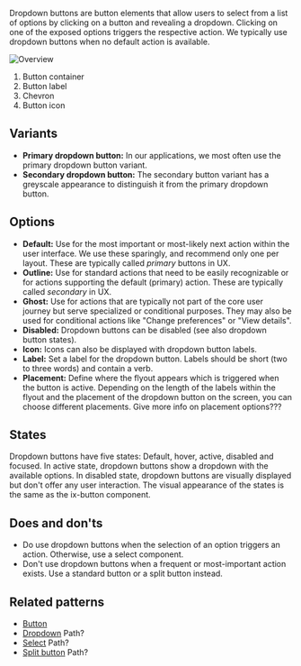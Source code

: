 Dropdown buttons are button elements that allow users to select from a list of options by clicking on a button and revealing a dropdown. Clicking on one of the exposed options triggers the respective action. We typically use dropdown buttons when no default action is available.

![Overview](https://www.figma.com/file/wEptRgAezDU1z80Cn3eZ0o/iX-Pattern-Illustrations?type=design&node-id=1292-6853&mode=design&t=iFGHiYzINQes2FVC-11)

1. Button container
2. Button label
3. Chevron
4. Button icon

## Variants

- **Primary dropdown button:** In our applications, we most often use the primary dropdown button variant.
- **Secondary dropdown button:** The secondary button variant has a greyscale appearance to distinguish it from the primary dropdown button. 

## Options
- **Default:** Use for the most important or most-likely next action within the user interface. We use these sparingly, and recommend only one per layout. These are typically called *primary* buttons in UX. 
- **Outline:** Use for standard actions that need to be easily recognizable or for actions supporting the default (primary) action. These are typically called *secondary* in UX.
- **Ghost:** Use for actions that are typically not part of the core user journey but serve specialized or conditional purposes. They may also be used for conditional actions like "Change preferences" or "View details".
- **Disabled:** Dropdown buttons can be disabled (see also dropdown button states).
- **Icon:** Icons can also be displayed with dropdown button labels.
- **Label:** Set a label for the dropdown button. Labels should be short (two to three words) and contain a verb.
- **Placement:** Define where the flyout appears which is triggered when the button is active. Depending on the length of the labels within the flyout and the placement of the dropdown button on the screen, you can choose different placements. 
Give more info on placement options???

## States
Dropdown buttons have five states: Default, hover, active, disabled and focused. In active state, dropdown buttons show a dropdown with the available options. In disabled state, dropdown buttons are visually displayed but don't offer any user interaction. The visual appearance of the states is the same as the ix-button component.

## Does and don'ts
- Do use dropdown buttons when the selection of an option triggers an action. Otherwise, use a select component.
- Don't use dropdown buttons when a frequent or most-important action exists. Use a standard button or a split button instead.

## Related patterns
- [Button](.\button.md)
- [Dropdown](.\controls\dropdown.md) Path?
- [Select](.\select.md) Path?
- [Split button](split-button.md) Path?


